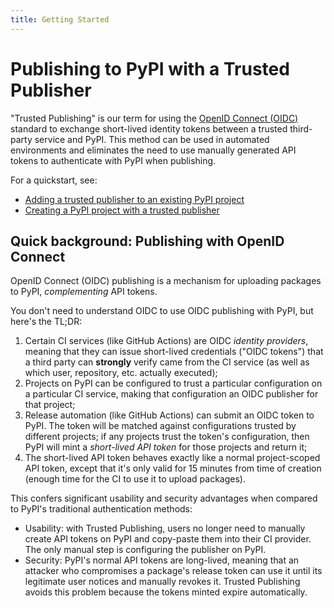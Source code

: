 ```yaml
---
title: Getting Started
---
```


# Publishing to PyPI with a Trusted Publisher

"Trusted Publishing" is our term for using the [OpenID Connect
(OIDC)](https://openid.net/connect/) standard to exchange short-lived identity
tokens between a trusted third-party service and PyPI. This method can be used
in automated environments and eliminates the need to use manually generated API
tokens to authenticate with PyPI when publishing.

For a quickstart, see:

* [Adding a trusted publisher to an existing PyPI project](adding-a-publisher.md)
* [Creating a PyPI project with a trusted publisher](creating-a-project-through-oidc.md)

## Quick background: Publishing with OpenID Connect

OpenID Connect (OIDC) publishing is a mechanism for uploading packages to PyPI, *complementing*
API tokens.

You don't need to understand OIDC to use OIDC publishing with PyPI, but here's
the TL;DR:

1. Certain CI services (like GitHub Actions) are OIDC *identity providers*, meaning that
   they can issue short-lived credentials ("OIDC tokens") that a third party
   can **strongly** verify came from the CI service (as well as which user,
   repository, etc. actually executed);
1. Projects on PyPI can be configured to trust a particular configuration on
   a particular CI service, making that configuration an OIDC publisher
   for that project;
1. Release automation (like GitHub Actions) can submit an OIDC token
   to PyPI. The token will be matched against configurations trusted by
   different projects; if any projects trust the token's configuration,
   then PyPI will mint a *short-lived API token* for those projects and
   return it;
1. The short-lived API token behaves exactly like a normal project-scoped API
   token, except that it's only valid for 15 minutes from time of creation
   (enough time for the CI to use it to upload packages).

This confers significant usability and security advantages when compared
to PyPI's traditional authentication methods:

* Usability: with Trusted Publishing, users no longer need to manually create
  API tokens on PyPI and copy-paste them into their CI provider. The only
  manual step is configuring the publisher on PyPI.
* Security: PyPI's normal API tokens are long-lived, meaning that an attacker
  who compromises a package's release token can use it until its legitimate user
  notices and manually revokes it. Trusted Publishing avoids this problem because
  the tokens minted expire automatically.
